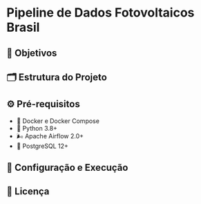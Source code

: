 # Pipeline de Dados Fotovoltaicos Brasil

## 🎯 Objetivos

## 🗂️ Estrutura do Projeto

## ⚙️ Pré-requisitos
* 🐳 Docker e Docker Compose
* 🐍 Python 3.8+
* 🌬️ Apache Airflow 2.0+
* 🐘 PostgreSQL 12+

## 🚀 Configuração e Execução

## 📜 Licença
